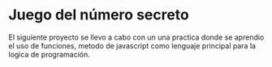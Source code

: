 <h1>Juego del número secreto</h1>
<p>El siguiente proyecto se llevo a cabo con un una practica donde se aprendio el uso de funciones, metodo de javascript como lenguaje principal para la logica de programación.</p>
